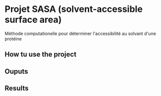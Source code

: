 # Projet SASA (solvent-accessible surface area)

Méthode computationelle pour déterminer l'accessibilité au solvant d'une protéine 

## How tu use the project

## Ouputs 

## Results 
